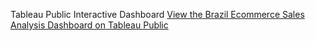 Tableau Public Interactive Dashboard [View the Brazil Ecommerce Sales Analysis Dashboard on Tableau Public](https://public.tableau.com/app/profile/chung.tim.ho7055/viz/BrazilEcommerceSalesAnalysis/Dashboard)


